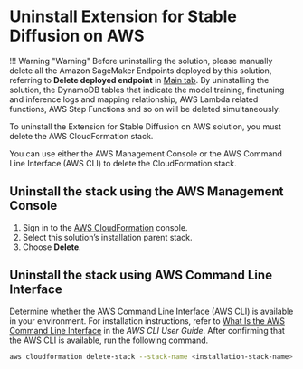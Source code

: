 # Uninstall Extension for Stable Diffusion on AWS 

!!! Warning "Warning"
    Before uninstalling the solution, please manually delete all the Amazon SageMaker Endpoints deployed by this solution, referring to **Delete deployed endpoint** in [Main tab](./user-guide/webUI/CloudAssetsManage.md). By uninstalling the solution, the DynamoDB tables that indicate the model training, finetuning and inference logs and mapping relationship, AWS Lambda related functions, AWS Step Functions and so on will be deleted simultaneously.


To uninstall the Extension for Stable Diffusion on AWS solution, you must delete the AWS CloudFormation stack. 

You can use either the AWS Management Console or the AWS Command Line Interface (AWS CLI) to delete the CloudFormation stack.

## Uninstall the stack using the AWS Management Console

1. Sign in to the [AWS CloudFormation][cloudformation-console] console.
1. Select this solution’s installation parent stack.
1. Choose **Delete**.

## Uninstall the stack using AWS Command Line Interface

Determine whether the AWS Command Line Interface (AWS CLI) is available in your environment. For installation instructions, refer to [What Is the AWS Command Line Interface][aws-cli] in the *AWS CLI User Guide*. After confirming that the AWS CLI is available, run the following command.

```bash
aws cloudformation delete-stack --stack-name <installation-stack-name> --region <aws-region>
```


[cloudformation-console]: https://console.aws.amazon.com/cloudformation/home
[aws-cli]: https://docs.aws.amazon.com/cli/latest/userguide/cli-chap-welcome.html
